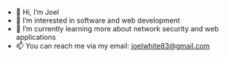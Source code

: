 - 👋 Hi, I’m Joel
- 👀 I’m interested in software and web development
- 🌱 I’m currently learning more about network security and web applications 
- 📫 You can reach me via my email: joelwhite83@gmail.com

<!---
TGJ2000/TGJ2000 is a ✨ special ✨ repository because its `README.md` (this file) appears on your GitHub profile.
You can click the Preview link to take a look at your changes.
--->
